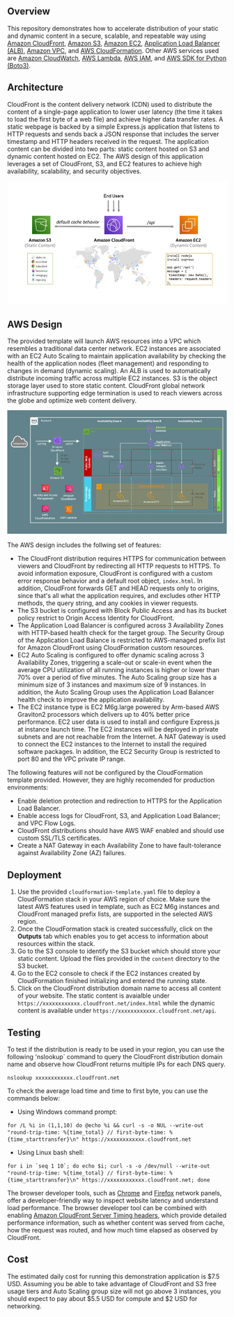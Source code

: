 ## Overview
This repository demonstrates how to accelerate distribution of your static and dynamic content in a secure, scalable, and repeatable way using [Amazon CloudFront](https://docs.aws.amazon.com/AmazonCloudFront/latest/DeveloperGuide/Introduction.html), [Amazon S3](https://docs.aws.amazon.com/AmazonS3/latest/userguide/Welcome.html), [Amazon EC2](https://docs.aws.amazon.com/AWSEC2/latest/UserGuide/concepts.html), [Application Load Balancer (ALB)](https://docs.aws.amazon.com/elasticloadbalancing/latest/application/introduction.html), [Amazon VPC](https://docs.aws.amazon.com/vpc/latest/userguide/what-is-amazon-vpc.html), and [AWS CloudFormation](https://docs.aws.amazon.com/AWSCloudFormation/latest/UserGuide/Welcome.html). Other AWS services used are [Amazon CloudWatch](https://docs.aws.amazon.com/AmazonCloudWatch/latest/monitoring/WhatIsCloudWatch.html), [AWS Lambda](https://docs.aws.amazon.com/lambda/latest/dg/welcome.html), [AWS IAM](https://docs.aws.amazon.com/IAM/latest/UserGuide/introduction.html), and [AWS SDK for Python (Boto3)](https://aws.amazon.com/sdk-for-python/).

## Architecture
CloudFront is the content delivery network (CDN) used to distribute the content of a single-page application to lower user latency (the time it takes to load the first byte of a web file) and achieve higher data transfer rates. A static webpage is backed by a simple Express.js application that listens to HTTP requests and sends back a JSON response that includes the server timestamp and HTTP headers received in the request. The application content can be divided into two parts: static content hosted on S3 and dynamic content hosted on EC2. The AWS design of this application leverages a set of CloudFront, S3, and EC2 features to achieve high availability, scalability, and security objectives.

![Screenshot](architecture.jpg)

## AWS Design
The provided template will launch AWS resources into a VPC which resembles a traditional data center network. EC2 instances are associated with an EC2 Auto Scaling to maintain application availability by checking the health of the application nodes (fleet management) and responding to changes in demand (dynamic scaling). An ALB is used to automatically distribute incoming traffic across multiple EC2 instances. S3 is the object storage layer used to store static content. CloudFront global network infrastructure supporting edge termination is used to reach viewers across the globe and optimize web content delivery.

![Screenshot](content/design.png)

The AWS design includes the follwing set of features: 
- The CloudFront distribution requires HTTPS for communication between viewers and CloudFront by redirecting all HTTP requests to HTTPS. To avoid information exposure, CloudFront is configured with a custom error response behavior and a default root object, `index.html`. In addition, CloudFront forwards GET and HEAD requests only to origins, since that's all what the application requires, and excludes other HTTP methods, the query string, and any cookies in viewer requests. 
- The S3 bucket is configured with Block Public Access and has its bucket policy restrict to Origin Access Identity for CloudFront.
- The Application Load Balancer is configured across 3 Availability Zones with HTTP-based health check for the target group. The Security Group of the Application Load Balance is restricted to AWS-managed prefix list for Amazon CloudFront using CloudFormation custom resources.
- EC2 Auto Scaling is configured to offer dynamic scaling across 3 Availability Zones, triggering a scale-out or scale-in event when the average CPU utilization of all running instances is higher or lower than 70% over a period of five minutes. The Auto Scaling group size has a minimum size of 3 instances and maximum size of 9 instances. In addition, the Auto Scaling Group uses the Application Load Balancer health check to improve the application availability.
- The EC2 instance type is EC2 M6g.large powered by Arm-based AWS Graviton2 processors which delivers up to 40% better price performance. EC2 user data is used to install and configure Express.js at instance launch time. The EC2 instances will be deployed in private subnets and are not reachable from the Internet. A NAT Gateway is used to connect the EC2 instances to the Internet to install the required software packages. In addition, the EC2 Security Group is restricted to port 80 and the VPC private IP range.

The following features will not be configured by the CloudFormation template provided. However, they are highly recomended for production environments:
- Enable deletion protection and redirection to HTTPS for the Application Load Balancer.
- Enable access logs for CloudFront, S3, and Application Load Balancer; and VPC Flow Logs.
- CloudFront distributions should have AWS WAF enabled and should use custom SSL/TLS certificates.
- Create a NAT Gateway in each Availability Zone to have fault-tolerance against Availability Zone (AZ) failures.

## Deployment
1. Use the provided `cloudformation-template.yaml` file to deploy a CloudFormation stack in your AWS region of choice. Make sure the latest AWS features used in template, such as EC2 M6g instances and CloudFront managed prefix lists, are supported in the selected AWS region.
2. Once the CloudFormation stack is created successfully, click on the **Outputs** tab which enables you to get access to information about resources within the stack.
3. Go to the S3 console to identify the S3 bucket which should store your static content. Upload the files provided in the `content` directory to the S3 bucket.
4. Go to the EC2 console to check if the EC2 instances created by CloudFormation finished initializing and entered the running state.  
5. Click on the CloudFront distribution domain name to access all content of your website. The static content is avaialble under `https://xxxxxxxxxxxx.cloudfront.net/index.html` while the dynamic content is available under `https://xxxxxxxxxxxx.cloudfront.net/api`.  

## Testing
To test if the distribution is ready to be used in your region, you can use the following 'nslookup` command to query the CloudFront distribution domain name and observe how CloudFront returns multiple IPs for each DNS query.
```
nslookup xxxxxxxxxxxx.cloudfront.net
```

To check the average load time and time to first byte, you can use the commands below:
- Using Windows command prompt:
```
for /L %i in (1,1,10) do @echo %i && curl -s -o NUL --write-out "round-trip-time: %{time_total} // first-byte-time: %{time_starttransfer}\n" https://xxxxxxxxxxxx.cloudfront.net
```
- Using Linux bash shell: 
```
for i in `seq 1 10`; do echo $i; curl -s -o /dev/null --write-out "round-trip-time: %{time_total} // first-byte-time: %{time_starttransfer}\n" https://xxxxxxxxxxxx.cloudfront.net; done
```

The browser developer tools, such as [Chrome](https://developer.chrome.com/docs/devtools/network/) and [Firefox](https://firefox-source-docs.mozilla.org/devtools-user/index.html) network panels, offer a developer-friendly way to inspect website latency and understand load performance. The browser developer tool can be combined with enabling [Amazon CloudFront Server Timing headers](https://docs.aws.amazon.com/AmazonCloudFront/latest/DeveloperGuide/understanding-response-headers-policies.html#server-timing-header), which provide detailed performance information, such as whether content was served from cache, how the request was routed, and how much time elapsed as observed by CloudFront.

## Cost
The estimated daily cost for running this demonstration application is $7.5 USD. Assuming you be able to take advantage of CloudFront and S3 free usage tiers and Auto Scaling group size will not go above 3 instances, you should expect to pay about $5.5 USD for compute and $2 USD for networking.
